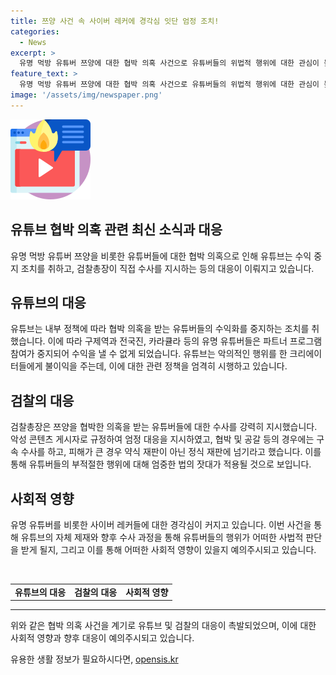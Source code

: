 ```yaml
---
title: 쯔양 사건 속 사이버 레커에 경각심 잇단 엄정 조치!
categories:
  - News
excerpt: >
  유명 먹방 유튜버 쯔양에 대한 협박 의혹 사건으로 유튜버들의 위법적 행위에 대한 관심이 높아지고 있습니다. 유튜브는 수익 중지 조치를 했으며 검찰총장이 직접 나서 철저한 수사를 지시했습니다. 일명 사이버 레커로 불리는 유튜버들의 행태에 대한 경각심이 커지고 있으며, 유튜브의 자체 제재와 향후 수사 과정을 통해 유튜버들의 민낯과 사법적 판단이 주목받고 있습니다.
feature_text: >
  유명 먹방 유튜버 쯔양에 대한 협박 의혹 사건으로 유튜버들의 위법적 행위에 대한 관심이 높아지고 있습니다. 유튜브는 수익 중지 조치를 했으며 검찰총장이 직접 나서 철저한 수사를 지시했습니다. 일명 사이버 레커로 불리는 유튜버들의 행태에 대한 경각심이 커지고 있으며, 유튜브의 자체 제재와 향후 수사 과정을 통해 유튜버들의 민낯과 사법적 판단이 주목받고 있습니다.
image: '/assets/img/newspaper.png'
---
```


<p><img src="/assets/img/news.png" alt="rentncar 속보" /></p>

<h2>유튜브 협박 의혹 관련 최신 소식과 대응</h2>

<p data-ke-size="size16">유명 먹방 유튜버 쯔양을 비롯한 유튜버들에 대한 협박 의혹으로 인해 유튜브는 수익 중지 조치를 취하고, 검찰총장이 직접 수사를 지시하는 등의 대응이 이뤄지고 있습니다.</p>

<h2 data-ke-size="size26">유튜브의 대응</h2>

<p data-ke-size="size16">유튜브는 내부 정책에 따라 협박 의혹을 받는 유튜버들의 수익화를 중지하는 조치를 취했습니다. 이에 따라 구제역과 전국진, 카라큘라 등의 유명 유튜버들은 파트너 프로그램 참여가 중지되어 수익을 낼 수 없게 되었습니다. 유튜브는 악의적인 행위를 한 크리에이터들에게 불이익을 주는데, 이에 대한 관련 정책을 엄격히 시행하고 있습니다.</p>

<h2 data-ke-size="size26">검찰의 대응</h2>

<p data-ke-size="size16">검찰총장은 쯔양을 협박한 의혹을 받는 유튜버들에 대한 수사를 강력히 지시했습니다. 악성 콘텐츠 게시자로 규정하여 엄정 대응을 지시하였고, 협박 및 공갈 등의 경우에는 구속 수사를 하고, 피해가 큰 경우 약식 재판이 아닌 정식 재판에 넘기라고 했습니다. 이를 통해 유튜버들의 부적절한 행위에 대해 엄중한 법의 잣대가 적용될 것으로 보입니다.</p>

<h2 data-ke-size="size26">사회적 영향</h2>

<p data-ke-size="size16">유명 유튜버를 비롯한 사이버 레커들에 대한 경각심이 커지고 있습니다. 이번 사건을 통해 유튜브의 자체 제재와 향후 수사 과정을 통해 유튜버들의 행위가 어떠한 사법적 판단을 받게 될지, 그리고 이를 통해 어떠한 사회적 영향이 있을지 예의주시되고 있습니다.</p>

<p data-ke-size="size16">&nbsp;</p>

<table>
    <tbody>
        <tr>
            <td style="text-align: center; height: 17px;"><b>유튜브의 대응</b></td>
            <td style="text-align: center; height: 17px;"><b>검찰의 대응</b></td>
            <td style="text-align: center; height: 17px;"><b>사회적 영향</b></td>
        </tr>
    </tbody>
</table>

<hr>

<p data-ke-size="size16">위와 같은 협박 의혹 사건을 계기로 유튜브 및 검찰의 대응이 촉발되었으며, 이에 대한 사회적 영향과 향후 대응이 예의주시되고 있습니다.</p>
유용한 생활 정보가 필요하시다면, <a href="https://opensis.kr" rel="dofollow">opensis.kr</a>


